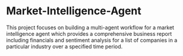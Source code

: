 # Market-Intelligence-Agent
This project focuses on building a multi-agent workflow for a market intelligence agent which provides a comprehensive business report including financials and sentiment analysis for a list of companies in a particular industry over a specified time period. 
